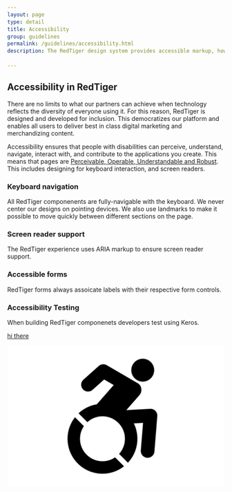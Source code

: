 ```yaml
---
layout: page
type: detail
title: Accessibility
group: guidelines
permalink: /guidelines/accessibility.html
description: The RedTiger design system provides accessible markup, however it is essential that you implement all accessibility recommendations including keyboard management and ARIA roles and properties.

---
```


## Accessibility in RedTiger
There are no limits to what our partners can achieve when technology reflects the diversity of everyone using it. For this reason, RedTiger is designed and developed for inclusion.  This democratizes our platform and enables all users to deliver best in class digital marketing and merchandizing content. 

Accessibility ensures that people with disabilities can perceive, understand, navigate, interact with, and contribute to the applications you create. This means that pages are [Perceivable, Operable, Understandable and Robust](https://www.w3.org/TR/WCAG20/). This includes designing for keyboard interaction, and screen readers. 

### Keyboard navigation
All RedTiger componenents are fully-navigable with the keyboard. We never center our designs on pointing devices. We also use landmarks to make it possible to move quickly between different sections on the page.

### Screen reader support
The RedTiger experience uses ARIA markup to ensure screen reader support.

### Accessible forms
RedTiger forms always assoicate labels with their respective form controls. 

### Accessibility Testing
When building RedTiger componenets developers test using Keros.

[hi there](http://microsoft.com.com)

![Accessibility logo of a person in a wheelchair](/assets/images/guidelines/accessibility/accessibility-icon.svg "Accessibility logo")
